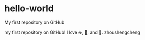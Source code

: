 # hello-world
My first repository on GitHub

my first repository on GitHub!
I love :coffee:, :pizza:, and :dancer:.
zhoushengcheng
